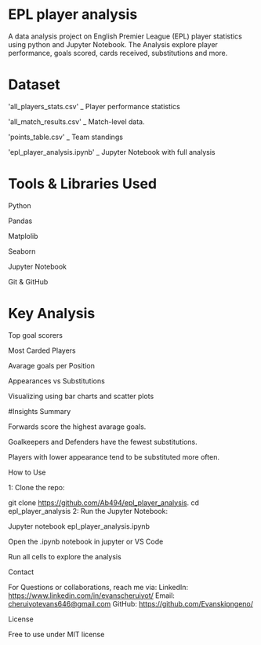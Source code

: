 
# EPL player analysis

A data analysis project on English Premier League (EPL) player statistics using python and Jupyter Notebook. The Analysis explore player performance, goals scored, cards received, substitutions and more.

# Dataset

'all_players_stats.csv' _ Player performance statistics

'all_match_results.csv' _ Match-level data.

'points_table.csv' _ Team standings

'epl_player_analysis.ipynb' _ Jupyter Notebook with full analysis

# Tools & Libraries Used

Python

Pandas

Matplolib

Seaborn

Jupyter Notebook

Git & GitHub

# Key Analysis

Top goal scorers

Most Carded Players

Avarage goals per Position

Appearances vs Substitutions

Visualizing using bar charts and scatter plots

#Insights Summary

Forwards score the highest avarage goals.

Goalkeepers and Defenders have the fewest substitutions.

Players with lower appearance tend to be substituted more often.

How to Use

1: Clone the repo:

git clone https://github.com/Ab494/epl_player_analysis.
cd epl_player_analysis
2: Run the Jupyter Notebook:

Jupyter notebook epl_player_analysis.ipynb

Open the .ipynb notebook in jupyter or VS Code

Run all cells to explore the analysis

Contact

For Questions or collaborations, reach me via: LinkedIn: https://www.linkedin.com/in/evanscheruiyot/ Email: cheruiyotevans646@gmail.com GitHub: https://github.com/Evanskipngeno/

License

Free to use under MIT license